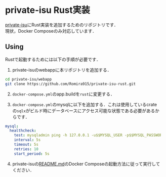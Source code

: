 # private-isu Rust実装

[private-isu](https://github.com/catatsuy/private-isu)にRust実装を追加するためのリポジトリです．  
現状，Docker Composeのみ対応しています．  

## Using

Rustで起動するためには以下の手順が必要です．

1. private-isuのwebappに本リポジトリを追加する．

```sh
cd private-isu/webapp
git clone https://github.com/Romira915/private-isu-rust.git
```

2. `docker-compose.yml`のapp.buildを`rust`に変更する．

3. `docker-compose.yml`のmysqlに以下を追加する．これは使用しているcrateの`sqlx`がビルド時にデータベースにアクセス可能な状態である必要があるからです．

```docker-compose.yml
mysql:
  healthcheck:
    test: mysqladmin ping -h 127.0.0.1 -u$$MYSQL_USER -p$$MYSQL_PASSWORD
    interval: 5s
    timeout: 5s
    retries: 10
    start_period: 5s
```

4. private-isuの[README.md](https://github.com/catatsuy/private-isu/blob/master/README.md)のDocker Composeの起動方法に従って実行してください．

